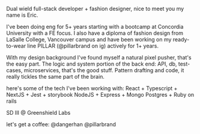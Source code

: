 Dual wield full-stack developer + fashion designer, nice to meet you my name is Eric.

I've been doing eng for 5+ years starting with a bootcamp at Concordia University with a FE focus.
I also have a diploma of fashion design from LaSalle College, Vancouver campus and have been working on my ready-to-wear line PILLAR (@pillarbrand on ig) actively for 1+ years.

With my design background I've found myself a natural pixel pusher, that's the easy part. The logic and system portion of the back end: API, db, test-cases, microservices, that's the good stuff. Pattern drafting and code, it really tickles the same part of the brain.

here's some of the tech I've been working with:
React + Typescript + NextJS + Jest + storybook
NodeJS + Express + Mongo
Postgres + Ruby on rails

SD III @ Greenshield Labs

let's get a coffee:
@dangerhan
@pillarbrand
